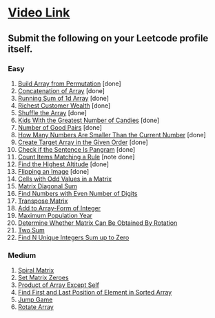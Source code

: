 # [Video Link](https://youtu.be/n60Dn0UsbEk)

## Submit the following on your Leetcode profile itself.

### Easy
1. [Build Array from Permutation](https://leetcode.com/problems/build-array-from-permutation/) [done]
2. [Concatenation of Array](https://leetcode.com/problems/concatenation-of-array/) [done]
3. [Running Sum of 1d Array](https://leetcode.com/problems/running-sum-of-1d-array/) [done]
4. [Richest Customer Wealth](https://leetcode.com/problems/richest-customer-wealth/) [done]
5. [Shuffle the Array](https://leetcode.com/problems/shuffle-the-array/) [done]
6. [Kids With the Greatest Number of Candies](https://leetcode.com/problems/kids-with-the-greatest-number-of-candies/) [done]
7. [Number of Good Pairs](https://leetcode.com/problems/number-of-good-pairs/) [done]
8. [How Many Numbers Are Smaller Than the Current Number](https://leetcode.com/problems/how-many-numbers-are-smaller-than-the-current-number/) [done]
9. [Create Target Array in the Given Order](https://leetcode.com/problems/create-target-array-in-the-given-order/) [done]
10. [Check if the Sentence Is Pangram](https://leetcode.com/problems/check-if-the-sentence-is-pangram/) [done]
11. [Count Items Matching a Rule](https://leetcode.com/problems/count-items-matching-a-rule/) [note done]
12. [Find the Highest Altitude](https://leetcode.com/problems/find-the-highest-altitude/) [done]
13. [Flipping an Image](https://leetcode.com/problems/flipping-an-image/) [done]
14. [Cells with Odd Values in a Matrix](https://leetcode.com/problems/cells-with-odd-values-in-a-matrix/)
15. [Matrix Diagonal Sum](https://leetcode.com/problems/matrix-diagonal-sum/)
16. [Find Numbers with Even Number of Digits](https://leetcode.com/problems/find-numbers-with-even-number-of-digits/)
17. [Transpose Matrix](https://leetcode.com/problems/transpose-matrix/)
18. [Add to Array-Form of Integer](https://leetcode.com/problems/add-to-array-form-of-integer/)
19. [Maximum Population Year](https://leetcode.com/problems/maximum-population-year/)
20. [Determine Whether Matrix Can Be Obtained By Rotation](https://leetcode.com/problems/determine-whether-matrix-can-be-obtained-by-rotation/)
21. [Two Sum](https://leetcode.com/problems/two-sum/)
22. [Find N Unique Integers Sum up to Zero](https://leetcode.com/problems/find-n-unique-integers-sum-up-to-zero/)


### Medium
1. [Spiral Matrix](https://leetcode.com/problems/spiral-matrix/)
2. [Set Matrix Zeroes](https://leetcode.com/problems/set-matrix-zeroes/)
3. [Product of Array Except Self](https://leetcode.com/problems/product-of-array-except-self/)
4. [Find First and Last Position of Element in Sorted Array](https://leetcode.com/problems/find-first-and-last-position-of-element-in-sorted-array/)
5. [Jump Game](https://leetcode.com/problems/jump-game/)
6. [Rotate Array](https://leetcode.com/problems/rotate-array/)
